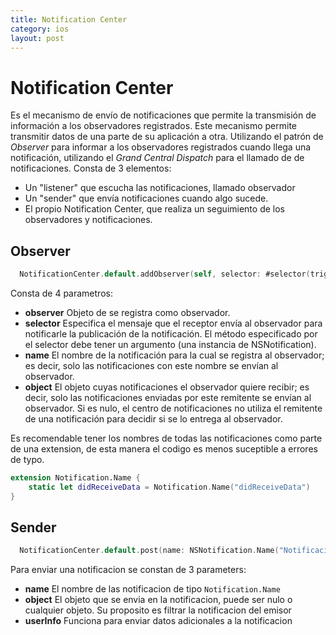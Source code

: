 ```yaml
---
title: Notification Center
category: ios
layout: post
---
```


# Notification Center

Es el mecanismo de envío de notificaciones que permite la transmisión de información a los observadores registrados. Este mecanismo permite transmitir datos de una parte de su aplicación a otra. Utilizando el patrón de *Observer* para informar a los observadores registrados cuando llega una notificación, utilizando el *Grand Central Dispatch* para el llamado de de notificaciones. Consta de 3 elementos:
 - Un "listener" que escucha las notificaciones, llamado observador
 - Un "sender" que envía notificaciones cuando algo sucede.
 - El propio Notification Center, que realiza un seguimiento de los observadores y notificaciones.


## Observer

```swift
  NotificationCenter.default.addObserver(self, selector: #selector(triggeredNotice(_:)), name: NSNotification.Name("Notificacion"), object: nil)
```

Consta de 4 parametros:

 - **observer** Objeto de se registra como observador.
 - **selector** Especifica el mensaje que el receptor envía al observador para notificarle la publicación de la notificación. El método especificado por el selector debe tener un argumento (una instancia de NSNotification).
 - **name** El nombre de la notificación para la cual se registra al observador; es decir, solo las notificaciones con este nombre se envían al observador.
 - **object** El objeto cuyas notificaciones el observador quiere recibir; es decir, solo las notificaciones enviadas por este remitente se envían al observador. Si es nulo, el centro de notificaciones no utiliza el remitente de una notificación para decidir si se lo entrega al observador.

Es recomendable tener los nombres de todas las notificaciones como parte de una extension, de esta manera el codigo es menos suceptible a errores de typo.

```swift
extension Notification.Name {
    static let didReceiveData = Notification.Name("didReceiveData")
}
```

## Sender

```swift
  NotificationCenter.default.post(name: NSNotification.Name("Notificacion"), object: nil)
```
Para enviar una notificacion se constan de 3 parameters:

 - **name** El nombre de las notificacion de tipo `Notification.Name`
 - **object** El objeto que se envia en la notificacion, puede ser nulo o cualquier objeto. Su proposito es filtrar la notificacion del emisor
 - **userInfo** Funciona para enviar datos adicionales a la notificacion

